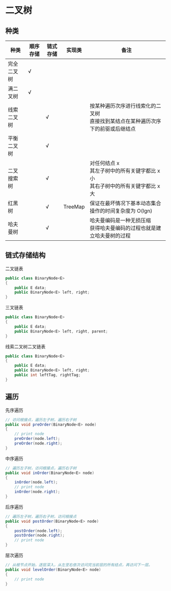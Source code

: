 # 二叉树

## 种类

|种类|顺序存储|链式存储|实现类|备注|
|---|---|---|---|---|
|完全二叉树|√||||
|满二叉树|√||||
|线索二叉树||√||按某种遍历次序进行线索化的二叉树<br>直接找到某结点在某种遍历次序下的前驱或后继结点|
|平衡二叉树||√|||
|二叉搜索树||√||对任何结点 x<br>其左子树中的所有关键字都比 x 小<br>其右子树中的所有关键字都比 x 大|
|红黑树||√|TreeMap|保证在最坏情况下基本动态集合操作的时间复杂度为 O(lgn)|
|哈夫曼树||√||哈夫曼编码是一种无损压缩<br>获得哈夫曼编码的过程也就是建立哈夫曼树的过程|

## 链式存储结构

二叉链表
```java
public class BinaryNode<E>
{
    public E data;
    public BinaryNode<E> left, right;
}
```

三叉链表
```java
public class BinaryNode<E>
{
    public E data;
    public BinaryNode<E> left, right, parent;
}
```

线索二叉树二叉链表
```java
public class BinaryNode<E>
{
    public E data;
    public BinaryNode<E> left, right;
    public int leftTag, rightTag;
}
```

## 遍历
先序遍历
```java
// 访问根接点，遍历左子树，遍历右子树
public void preOrder(BinaryNode<E> node)
{
    // print node
    preOrder(node.left);
    preOrder(node.right);
}
```

中序遍历
```java
// 遍历左子树，访问根接点，遍历右子树
public void inOrder(BinaryNode<E> node)
{
    inOrder(node.left);
    // print node
    inOrder(node.right);
}
```

后序遍历
```java
// 遍历左子树，遍历右子树，访问根接点
public void postOrder(BinaryNode<E> node)
{
    postOrder(node.left);
    postOrder(node.right);
    // print node
}
```

层次遍历
```java
// 从根节点开始，逐层深入，从左至右依次访问完当前层的所有结点，再访问下一层。
public void levelOrder(BinaryNode<E> node)
{
    // print node
}
```
